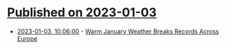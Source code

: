 # [Published on 2023-01-03](index.md)

* [2023-01-03, 10:06:00](https://science.slashdot.org/story/23/01/03/106217/warm-january-weather-breaks-records-across-europe?utm_source=rss1.0mainlinkanon&utm_medium=feed) - [Warm January Weather Breaks Records Across Europe](https://science.slashdot.org/story/23/01/03/106217/warm-january-weather-breaks-records-across-europe?utm_source=rss1.0mainlinkanon&utm_medium=feed)
